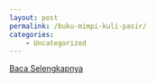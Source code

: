 ```yaml
---
layout: post
permalink: /buku-mimpi-kuli-pasir/
categories:
    - Uncategorized
---
```


[Baca Selengkapnya](/09)